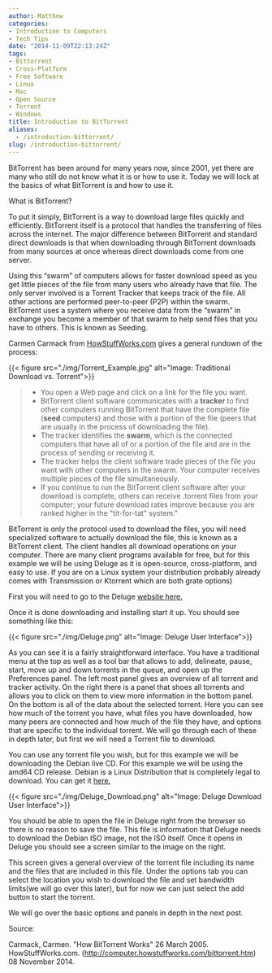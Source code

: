 ```yaml
---
author: Matthew
categories:
- Introduction to Computers
- Tech Tips
date: "2014-11-09T22:13:24Z"
tags:
- Bittorrent
- Cross-Platform
- Free Software
- Linux
- Mac
- Open Source
- Torrent
- Windows
title: Introduction to BitTorrent
aliases:
  - /introduction-bittorrent/
slug: /introduction-bittorrent/
---
```


BitTorrent has been around for many years now, since 2001, yet there are many who still do not know what it is or how to use it. Today we will lock at the basics of what BitTorrent is and how to use it.

What is BitTorrent?

To put it simply, BitTorrent is a way to download large files quickly and efficiently. BitTorrent itself is a protocol that handles the transferring of files across the internet. The major difference between BitTorrent and standard direct downloads is that when downloading through BitTorrent downloads from many sources at once whereas direct downloads come from one server.

Using this “swarm” of computers allows for faster download speed as you get little pieces of the file from many users who already have that file. The only server involved is a Torrent Tracker that keeps track of the file. All other actions are performed peer-to-peer (P2P) within the swarm. BitTorrent uses a system where you receive data from the “swarm” in exchange you become a member of that swarm to help send files that you have to others. This is known as Seeding.

Carmen Carmack from [HowStuffWorks.com](http://www.howstuffworks.com/) gives a general rundown of the process:


{{< figure src="./img/Torrent_Example.jpg" alt="Image: Traditional Download vs. Torrent">}}

> *   You open a Web page and click on a link for the file you want.
> *   BitTorrent client software communicates with a **tracker** to find other computers running BitTorrent that have the complete file (**seed** computers) and those with a portion of the file (peers that are usually in the process of downloading the file).
> *   The tracker identifies the **swarm**, which is the connected computers that have all of or a portion of the file and are in the process of sending or receiving it.
> *   The tracker helps the client software trade pieces of the file you want with other computers in the swarm. Your computer receives multiple pieces of the file simultaneously.
> *   If you continue to run the BitTorrent client software after your download is complete, others can receive .torrent files from your computer; your future download rates improve because you are ranked higher in the "tit-for-tat" system."

BitTorrent is only the protocol used to download the files, you will need specialized software to actually download the file, this is known as a BitTorrent client. The client handles all download operations on your computer. There are many client programs available for free, but for this example we will be using Deluge as it is open-source, cross-platform, and easy to use. If you are on a Linux system your distribution probably already comes with Transmission or Ktorrent which are both grate options)

First you will need to go to the Deluge [website here.](http://deluge-torrent.org/ "deluge")

Once it is done downloading and installing start it up. You should see something like this:

{{< figure src="./img/Deluge.png" alt="Image: Deluge User Interface">}}

As you can see it is a fairly straightforward interface. You have a traditional menu at the top as well as a tool bar that allows to add, delineate, pause, start, move up and down torrents in the queue, and open up the Preferences panel. The left most panel gives an overview of all torrent and tracker activity. On the right there is a panel that shoes all torrents and allows you to click on them to view more information in the bottom panel. On the bottom is all of the data about the selected torrent. Here you can see how much of the torrent you have, what files you have downloaded, how many peers are connected and how much of the file they have, and options that are specific to the individual torrent. We will go through each of these in depth later, but first we will need a Torrent file to download.

You can use any torrent file you wish, but for this example we will be downloading the Debian live CD. For this example we will be using the amd64 CD release. Debian is a Linux Distribution that is completely legal to download. You can get it [here.](https://www.debian.org/CD/torrent-cd/ "debian")

{{< figure src="./img/Deluge_Download.png" alt="Image: Deluge Download User Interface">}}

You should be able to open the file in Deluge right from the browser so there is no reason to save the file. This file is information that Deluge needs to download the Debian ISO image, not the ISO itself. Once it opens in Deluge you should see a screen similar to the image on the right.

This screen gives a general overview of the torrent file including its name and the files that are included in this file. Under the options tab you can select the location you wish to download the file and set bandwidth limits(we will go over this later), but for now we can just select the add button to start the torrent.

We will go over the basic options and panels in depth in the next post.

Source:

Carmack, Carmen. "How BitTorrent Works" 26 March 2005. HowStuffWorks.com. (http://computer.howstuffworks.com/bittorrent.htm) 08 November 2014.